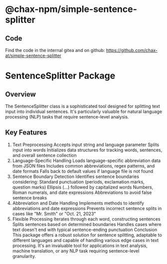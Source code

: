 # @chax-npm/simple-sentence-splitter

## Code
Find the code in the internal gitea and on github:
https://github.com/chax-at/simple-sentence-splitter

# SentenceSplitter Package
## Overview
The SentenceSplitter class is a sophisticated tool designed for splitting text input into individual sentences. It's particularly valuable for natural language processing (NLP) tasks that require sentence-level analysis.
## Key Features
1. Text Preprocessing
   Accepts input string and language parameter
   Splits input into words
   Initializes data structures for tracking words, sentences, and overall sentence collection
2. Language-Specific Handling
   Loads language-specific abbreviation data from JSON files
   Includes common abbreviations, regex patterns, and date formats
   Falls back to default values if language file is not found
3. Sentence Boundary Detection
   Identifies sentence boundaries considering:
   Standard punctuation (periods, exclamation marks, question marks)
   Ellipsis (...) followed by capitalized words
   Numbers, Roman numerals, and date expressions
   Abbreviations to avoid false sentence breaks
4. Abbreviation and Date Handling
   Implements methods to identify abbreviations and date expressions
   Prevents incorrect sentence splits in cases like "Mr. Smith" or "Oct. 21, 2023"
5. Flexible Processing
   Iterates through each word, constructing sentences
   Splits sentences based on determined boundaries
   Handles cases where text doesn't end with typical sentence-ending punctuation
   Conclusion
   This package offers a robust solution for sentence splitting, adaptable to different languages and capable of handling various edge cases in text processing. It's an invaluable tool for applications in text analysis, machine translation, or any NLP task requiring sentence-level granularity.
